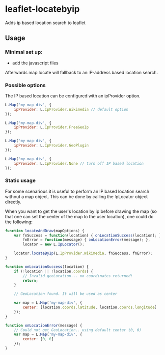 # leaflet-locatebyip


Adds ip based location search to leaflet

## Usage

### Minimal set up:

* add the javascript files

Afterwards map.locate will fallback to an IP-address based location search.

### Possible options

The IP based location can be configured with an ipProvider option.

```javascript
L.Map('my-map-div', {
	ipProvider: L.IpProvider.Wikimedia // default option
});

```

```javascript
L.Map('my-map-div', {
	ipProvider: L.IpProvider.FreeGeoIp
});

```

```javascript
L.Map('my-map-div', {
	ipProvider: L.IpProvider.GeoPlugin
});

```

```javascript
L.Map('my-map-div', {
	ipProvider: L.IpProvider.None // turn off IP based location
});

```

### Static usage

For some scenarious it is useful to perform an IP based location search without a map object.
This can be done by calling the IpLocator object directly.

When you want to get the user's location by ip before drawing the map (so that one can set the center of the map to the user location), one could do the following:
```javascript
function locateAndDraw(mapOptions) {
    var fnSuccess = function(location) { onLocationSuccess(location); },
    	fnError = function(message) { onLocationError(message); },
    	locator = new L.IpLocator();

    locator.locateByIp(L.IpProvider.Wikimedia, fnSuccess, fnError);
}

function onLocationSuccess(location) {
    if (!location || !location.coords) {
    	// Invalid geoLocation... no coordinates returned!
    	return;
    }

    // GeoLocation found. It will be used as center

	var map = L.Map('my-map-div', {
		center: [location.coords.latitude, location.coords.longitude]
	});
}

function onLocationError(message) {
	// Could not get GeoLocation.. using default center (0, 0)
	var map = L.Map('my-map-div', {
		center: [0, 0]
	});
}

```
